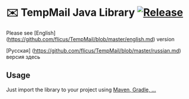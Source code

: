 # :envelope: TempMail Java Library [![Release](https://jitpack.io/v/flicus/TempMail.svg)](https://jitpack.io/#flicus/TempMail)

Please see [English] (https://github.com/flicus/TempMail/blob/master/english.md) version

[Русская] (https://github.com/flicus/TempMail/blob/master/russian.md) версия здесь

## Usage
Just import the library to your project using [Maven, Gradle, ...](https://jitpack.io/#flicus/TempMail/v0.4)
